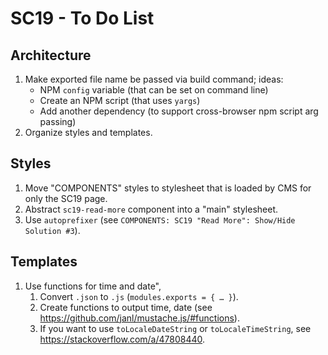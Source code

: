 # SC19 - To Do List

## Architecture

1. Make exported file name be passed via build command; ideas:
    - NPM `config` variable (that can be set on command line)
    - Create an NPM script (that uses `yargs`)
    - Add another dependency (to support cross-browser npm script arg passing)
2. Organize styles and templates.

## Styles

1. Move "COMPONENTS" styles to stylesheet that is loaded by CMS for only the SC19 page.
2. Abstract `sc19-read-more` component into a "main" stylesheet.
3. Use `autoprefixer` (see `COMPONENTS: SC19 "Read More": Show/Hide Solution #3`).

## Templates

1. Use functions for time and date",
    1. Convert `.json` to `.js` (`modules.exports = { … }`).
    2. Create functions to output time, date (see https://github.com/janl/mustache.js/#functions).
    3. If you want to use `toLocaleDateString` or `toLocaleTimeString`, see https://stackoverflow.com/a/47808440.
